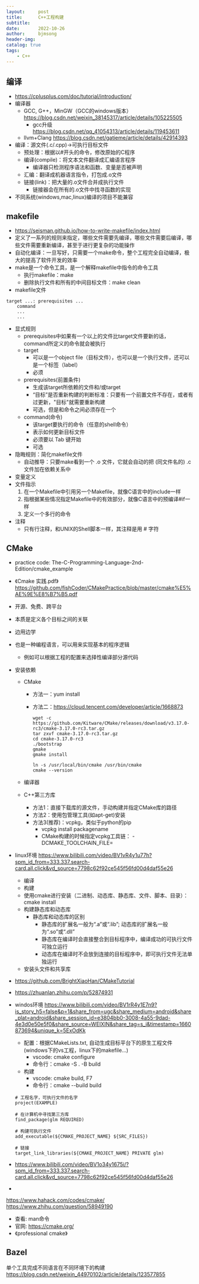 ```yaml
---
layout:     post
title:      C++工程构建
subtitle:   
date:       2022-10-26
author:     bjmsong
header-img: 
catalog: true
tags:
    - C++
---
```

## 编译
- https://cplusplus.com/doc/tutorial/introduction/
- 编译器
    - GCC, G++，MinGW（GCC的windows版本）
    https://blog.csdn.net/weixin_38145317/article/details/105225505
        - gcc升级
        https://blog.csdn.net/qq_41054313/article/details/119453611
    - llvm+Clang
https://blog.csdn.net/gatieme/article/details/42914393
- 编译：源文件(.c/.cpp)->可执行目标文件
    - 预处理：根据以#开头的命令，修改原始的C程序
    - 编译(compile)：将文本文件翻译成汇编语言程序
        - 编译器只检测程序语法和函数、变量是否被声明
    - 汇编：翻译成机器语言指令，打包成.o文件
    - 链接(link)：把大量的.o文件合并成执行文件
        - 链接器会在所有的.o文件中找寻函数的实现
- 不同系统(windows,mac,linux)编译的项目不能兼容

## makefile
- https://seisman.github.io/how-to-write-makefile/index.html
- 定义了一系列的规则来指定，哪些文件需要先编译，哪些文件需要后编译，哪些文件需要重新编译，甚至于进行更复杂的功能操作
- 自动化编译：一旦写好，只需要一个make命令，整个工程完全自动编译，极大的提高了软件开发的效率
- make是一个命令工具，是一个解释makefile中指令的命令工具
    - 执行makefile：make
    - 删除执行文件和所有的中间目标文件：make clean
- makefile文件

```
target ...: prerequisites ...
    command
    ...
    ...
```

- 显式规则
    - prerequisites中如果有一个以上的文件比target文件要新的话，command所定义的命令就会被执行
    - target
        - 可以是一个object file（目标文件），也可以是一个执行文件，还可以是一个标签（label）
        - 必须
    - prerequisites(前置条件)
        - 生成该target所依赖的文件和/或target
        - “目标”是否重新构建的判断标准：只要有一个前置文件不存在，或者有过更新，"目标"就需要重新构建
        - 可选，但是和命令之间必须存在一个
    - command(命令)
        - 该target要执行的命令（任意的shell命令）
        - 表示如何更新目标文件
        - 必须要以 Tab 键开始
        - 可选
- 隐晦规则：简化makefile文件
    - 自动推导：只要make看到一个 .o 文件，它就会自动的把 (同文件名的) .c 文件加在依赖关系中
- 变量定义
- 文件指示
    1. 在一个Makefile中引用另一个Makefile，就像C语言中的include一样
    2. 指根据某些情况指定Makefile中的有效部分，就像C语言中的预编译#if一样
    3. 定义一个多行的命令
- 注释
    - 只有行注释，和UNIX的Shell脚本一样，其注释是用 # 字符

## CMake
- practice code: The-C-Programming-Language-2nd-Edition/cmake_example
- 《Cmake 实践.pdf》
https://github.com/fishCoder/CMakePractice/blob/master/cmake%E5%AE%9E%E8%B7%B5.pdf
- 开源、免费、跨平台
- 本质是定义各个目标之间的关联
- 边用边学
- 也是一种编程语言，可以用来实现基本的程序逻辑
    - 例如可以根据工程的配置来选择性编译部分源代码
- 安装依赖
    - CMake
        - 方法一：yum install
        - 方法二：https://cloud.tencent.com/developer/article/1668873

            ```
            wget -c https://github.com/Kitware/CMake/releases/download/v3.17.0-rc3/cmake-3.17.0-rc3.tar.gz
            tar zxvf cmake-3.17.0-rc3.tar.gz
            cd cmake-3.17.0-rc3
            ./bootstrap
            gmake
            gmake install

            ln -s /usr/local/bin/cmake /usr/bin/cmake
            cmake --version
            ```

    - 编译器 
    - C++第三方库
        - 方法1：直接下载库的源文件，手动构建并指定CMake库的路径
        - 方法2：使用包管理工具(如apt-get)安装
        - 方法3(推荐)：vcpkg，类似于python的pip
            - vcpkg install packagename
            - CMake构建的时候指定vcpkg工具链： -DCMAKE_TOOLCHAIN_FILE=
- linux环境
https://www.bilibili.com/video/BV1vR4y1u77h?spm_id_from=333.337.search-card.all.click&vd_source=7798c62f92ce545f56fd00d4daf55e26
    - 编译
    - 构建
    - 使用cmake进行安装（二进制、动态库、静态库、文件、脚本、目录）： cmake install
    - 构建静态库和动态库
        - 静态库和动态库的区别
            - 静态库的扩展名一般为“.a”或“.lib”; 动态库的扩展名一般为“.so”或“.dll”
            - 静态库在编译时会直接整合到目标程序中，编译成功的可执行文件可独立运行
            - 动态库在编译时不会放到连接的目标程序中，即可执行文件无法单独运行
    - 安装头文件和共享库
- https://github.com/BrightXiaoHan/CMakeTutorial
- https://zhuanlan.zhihu.com/p/52874931
- windos环境
https://www.bilibili.com/video/BV1rR4y1E7n9?is_story_h5=false&p=1&share_from=ugc&share_medium=android&share_plat=android&share_session_id=e3804bb0-3008-4a55-9dad-4e3d0e50e5f0&share_source=WEIXIN&share_tag=s_i&timestamp=1660873694&unique_k=5ExOdKk
    - 配置：根据CMakeLists.txt, 自动生成目标平台下的原生工程文件(windows下的vs工程，linux下的makefile...)
        - vscode: cmake configure 
        - 命令行：cmake -S . -B build
    - 构建
        - vscode: cmake build, F7
        - 命令行：cmake --build build

    ``` 
    # 工程名字，可执行文件的名字
    project(EXAMPLE)

    # 在计算机中寻找第三方库
    find_package(glm REQUIRED)

    # 构建可执行文件
    add_executable(${CMAKE_PROJECT_NAME} ${SRC_FILES})

    # 链接
    target_link_libraries(${CMAKE_PROJECT_NAME} PRIVATE glm)
    ```

- https://www.bilibili.com/video/BV1o34y1675i/?spm_id_from=333.337.search-card.all.click&vd_source=7798c62f92ce545f56fd00d4daf55e26 
- 
https://www.hahack.com/codes/cmake/
https://www.zhihu.com/question/58949190
- 查看: man命令
- 官网: https://cmake.org/
- 《professional cmake》

## Bazel
单个工具完成不同语言在不同环境下的构建
https://blog.csdn.net/weixin_44970102/article/details/123577855
